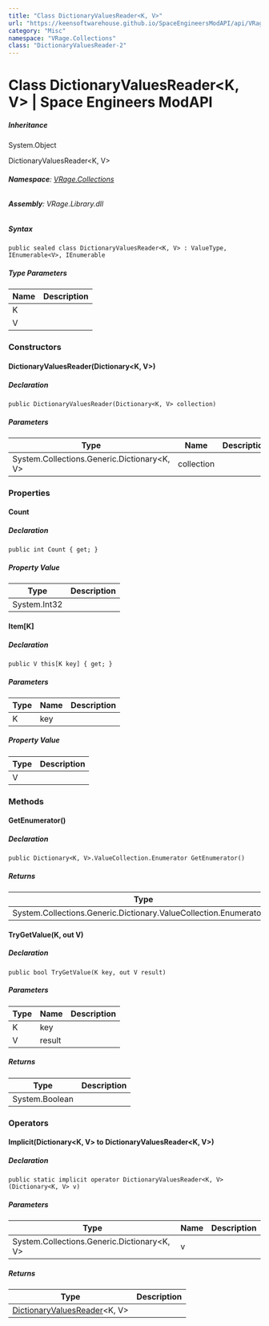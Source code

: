 ```yaml
---
title: "Class DictionaryValuesReader<K, V>"
url: "https://keensoftwarehouse.github.io/SpaceEngineersModAPI/api/VRage.Collections.DictionaryValuesReader-2.html"
category: "Misc"
namespace: "VRage.Collections"
class: "DictionaryValuesReader-2"
---
```


# Class DictionaryValuesReader<K, V> | Space Engineers ModAPI

##### Inheritance

System.Object

DictionaryValuesReader<K, V>

###### **Namespace**: [VRage.Collections](https://keensoftwarehouse.github.io/SpaceEngineersModAPI/api/VRage.Collections.html)

###### **Assembly**: VRage.Library.dll

##### Syntax

```
public sealed class DictionaryValuesReader<K, V> : ValueType, IEnumerable<V>, IEnumerable
```

##### Type Parameters

| Name | Description |
| --- | --- |
| K   |     |
| V   |     |

### Constructors

#### DictionaryValuesReader(Dictionary<K, V>)

##### Declaration

```
public DictionaryValuesReader(Dictionary<K, V> collection)
```

##### Parameters

| Type | Name | Description |
| --- | --- | --- |
| System.Collections.Generic.Dictionary<K, V> | collection |     |

### Properties

#### Count

##### Declaration

```
public int Count { get; }
```

##### Property Value

| Type | Description |
| --- | --- |
| System.Int32 |     |

#### Item\[K\]

##### Declaration

```
public V this[K key] { get; }
```

##### Parameters

| Type | Name | Description |
| --- | --- | --- |
| K   | key |     |

##### Property Value

| Type | Description |
| --- | --- |
| V   |     |

### Methods

#### GetEnumerator()

##### Declaration

```
public Dictionary<K, V>.ValueCollection.Enumerator GetEnumerator()
```

##### Returns

| Type | Description |
| --- | --- |
| System.Collections.Generic.Dictionary.ValueCollection.Enumerator<> |     |

#### TryGetValue(K, out V)

##### Declaration

```
public bool TryGetValue(K key, out V result)
```

##### Parameters

| Type | Name | Description |
| --- | --- | --- |
| K   | key |     |
| V   | result |     |

##### Returns

| Type | Description |
| --- | --- |
| System.Boolean |     |

### Operators

#### Implicit(Dictionary<K, V> to DictionaryValuesReader<K, V>)

##### Declaration

```
public static implicit operator DictionaryValuesReader<K, V>(Dictionary<K, V> v)
```

##### Parameters

| Type | Name | Description |
| --- | --- | --- |
| System.Collections.Generic.Dictionary<K, V> | v   |     |

##### Returns

| Type | Description |
| --- | --- |
| [DictionaryValuesReader](https://keensoftwarehouse.github.io/SpaceEngineersModAPI/api/VRage.Collections.DictionaryValuesReader-2.html)<K, V> |     |